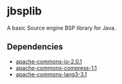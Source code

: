 jbsplib
=======

A basic Source engine BSP library for Java.

Dependencies
------------

* [apache-commons-io-2.0.1](http://commons.apache.org/io/)
* [apache-commons-compress-1.1](http://commons.apache.org/compress/)
* [apache-commons-lang3-3.1](http://commons.apache.org/cli/)
